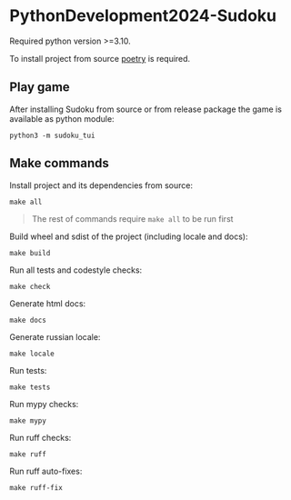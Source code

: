 # PythonDevelopment2024-Sudoku

Required python version >=3.10.

To install project from source [poetry](https://python-poetry.org/) is required.

## Play game

After installing Sudoku from source or from release package the game is available as python module:
```shell
python3 -m sudoku_tui
```

## Make commands

Install project and its dependencies from source:
```shell
make all
```

> The rest of commands require `make all` to be run first

Build wheel and sdist of the project (including locale and docs):
```shell
make build
```

Run all tests and codestyle checks:
```shell
make check
```

Generate html docs:
```shell
make docs
```

Generate russian locale:
```shell
make locale
```

Run tests:
```shell
make tests
```

Run mypy checks:
```shell
make mypy
```

Run ruff checks:
```shell
make ruff
```

Run ruff auto-fixes:
```shell
make ruff-fix
```
